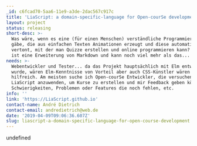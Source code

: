 ```yaml
---
_id: c6fcad70-5aa6-11e9-a3de-2dac567c917c
title: 'LiaScript: a domain-specific-language for Open-courSe development'
layout: project
status: releasing
short-desc: >-
  Was wäre, wenn es eine (für einen Menschen) verständliche Programmiersprache
  gäbe, die aus einfachen Texten Animationen erzeugt und diese automatisch
  vertont, mit der man Quizze erstellen und online programmieren kann? LiaScript
  ist eine Erweiterung von Markdown und kann noch viel mehr als das...
needs: >-
  Webentwickler und Tester... da das Projekt hauptsächlich mit Elm entwickelt
  wurde, wären Elm-Kenntnisse von Vorteil aber auch CSS-Künstler wären
  hilfreich. Am meisten suche ich Open-courSe Entwickler, die versuchen
  LiaScript anzuwenden, um Kurse zu erstellen und mir Feedback geben können zu
  Schwierigkeiten, Problemen oder Features die noch fehlen, etc.
info: ''
link: 'https://LiaScript.github.io'
contact-name: André Dietrich
contact-email: andredietrich@web.de
date: '2019-04-09T09:06:36.607Z'
slug: liascript-a-domain-specific-language-for-open-course-development
---
```

undefined
